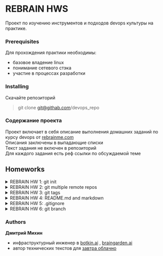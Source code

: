 # REBRAIN HWS

Проект по изучению инструментов и подходов devops культуры на практике.

### Prerequisites

Для прохождения практики необходимы: 
* базовое владение linux
* понимание сетевого стэка
* участие в процессах разработки


### Installing

Скачайте репозиторий  
 > git clone git@githab.com/devops_repo

### Содержание проекта

Проект включает в себя описание выполнения домашних заданий по курсу devops от [rebrainme.com](http://ebrainme.com)  
Описания заключены в выпадающие списки  
Текст задания не включен в репозиторий  
Для  каждого задания есть реф ссылки по обсуждаемой теме  

## Homeworks

<details>
<summary> REBRAIN HW 1: git init </summary>
<p>

Репозиторий содержит дефолтный config nginx  

</p>
</details>

<details>
<summary> REBRAIN HW 2: git multiple remote repos </summary>
<p>

Созданы одинаковые репозитории на github gitlab и bitbucket  
В локальный git репозиторий добавлены удаленные репозиотрии


>  git remote add rbgitlab  git@gitlab.rebrainme.com:muxund/rebrain-devops-task-checkout  
>  git remote add rbgithub  git@github.com:muxun/rebrain-devops-task-checkout  
>  git remote add rbbb      git@bitbucket.org:muxun/rebrain-devops-task-checkout  


Добавлен push url для origin  


> git remote set-url --add --push origin git@gitlab.rebrainme.com:muxund/rebrain-devops-task-checkout  
> git remote set-url --add --push origin git@github.com:muxun/rebrain-devops-task-checkout  
> git remote set-url --add --push origin git@bitbucket.org:muxun/rebrain-devops-task-checkout  

В итоге .git/config имеет вид  

```bash
[core]
	repositoryformatversion = 0
	filemode = true
	bare = false
	logallrefupdates = true
[remote "rbgitlab"]
	url = git@gitlab.rebrainme.com:muxund/rebrain-devops-task-checkout
	fetch = +refs/heads/*:refs/remotes/rbgitlab/*
	pushurl = git@gitlab.rebrainme.com:muxund/rebrain-devops-task-checkout
[remote "rbgithub"]
	url = git@github.com:muxun/rebrain-devops-task-checkout
	fetch = +refs/heads/*:refs/remotes/rbgithub/*
	pushurl = git@github.com:muxun/rebrain-devops-task-checkout
[remote "rbbb"]
	url = git@bitbucket.org:muxun/rebrain-devops-task-checkout
	fetch = +refs/heads/*:refs/remotes/rbbb/*
	pushurl = git@bitbucket.org:muxun/rebrain-devops-task-checkout
[remote "origin"]
        url = git@gitlab.rebrainme.com:muxund/rebrain-devops-task-checkout
        url = git@github.com:muxun/rebrain-devops-task-checkout
	url = git@bitbucket.org:muxun/rebrain-devops-task-checkout

```

Команда git push origin master отправляет изменения во все три репозитория  
Команда git push rbgitlab master отправляет изменения только в выбранную ветку  

reference urls  
[git add remote](https://gist.github.com/rvl/c3f156e117e22a25f242)    
[git config](http://caseyscarborough.com/blog/2013/08/25/pushing-to-multiple-remotes-using-git/)  



</p>
</details>

<details>
<summary> REBRAIN HW 3: git tags </summary>
<p>

Тэгирование конкретных коммитов релиз кандидатов.  

Лековесный тэг на коммит: 


> git tag <tag> <commit hash>  

Пушить тэги надо приудительно:   

> git push <remote> <tag> 


reference urls  
[git tag](https://git-scm.com/book/ru/v2/%D0%9E%D1%81%D0%BD%D0%BE%D0%B2%D1%8B-Git-%D0%A0%D0%B0%D0%B1%D0%BE%D1%82%D0%B0-%D1%81-%D0%BC%D0%B5%D1%82%D0%BA%D0%B0%D0%BC%D0%B8)

</p>
</details>

<details>
<summary> REBRAIN HW 4: README.md and markdown  </summary>
<p>

Readme оформлен в соответствии с best practise  
При оформлении использован markdown и html  

```bash

> code striing  

# ## ### h1-h3 tags  

[alias](url) links

double space  - <br>
```

reference links  
[markdown](https://guides.github.com/features/mastering-markdown/)  
[readme.md](https://gist.github.com/PurpleBooth/109311bb0361f32d87a2)

</p>
</details>

<details>
<summary> REBRAIN HW 5: .gitignore  </summary>
<p>

Для того, чтобы не тащить в репозиторий служебные файлы IDE, временные файлы, параметры окружения  
можно воспользоваться файлом .gitignore 

формат записи 

```bash

*.class

tmp/

.silent_ci_file

```

reference links  
[теория](https://git-scm.com/book/ru/v2/%D0%9E%D1%81%D0%BD%D0%BE%D0%B2%D1%8B-Git-%D0%97%D0%B0%D0%BF%D0%B8%D1%81%D1%8C-%D0%B8%D0%B7%D0%BC%D0%B5%D0%BD%D0%B5%D0%BD%D0%B8%D0%B9-%D0%B2-%D1%80%D0%B5%D0%BF%D0%BE%D0%B7%D0%B8%D1%82%D0%BE%D1%80%D0%B8%D0%B9)  
[примеры от гитхаба ](https://github.com/github/gitignore)

</p>
</details>


<details>
<summary> REBRAIN HW 6: git branch  </summary>
<p>

Ветвление в git позволяет изолировать различные версии кода  
Также позволяет в процессе командной работы делать фичи большой командой разработчиков  

Создание веток 

> git branch new_branch && git checkout new_branch  

короткая запись   

> git checkout -b new_branch

reference links    
[visual git tutorial](https://learngitbranching.js.org/)

</p>
</details>



### Authors

**Дмитрий Михин** 
* инфраструктурный инженер в [botkin.ai](http://botkin.ai) , [braingarden.ai](http://braingarden.ai)
* автор технических текстов для [завтра облачно](https://mcs.mail.ru/blog/organizaciya-bekapa-postgresql-iz-kubernetes-v-s3-hranilishche)  



